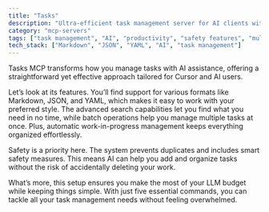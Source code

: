 ```yaml
---
title: "Tasks"
description: "Ultra-efficient task management server for AI clients with revolutionary safety features"
category: "mcp-servers"
tags: ["task management", "AI", "productivity", "safety features", "multi-format support"]
tech_stack: ["Markdown", "JSON", "YAML", "AI", "task management"]
---
```


Tasks MCP transforms how you manage tasks with AI assistance, offering a straightforward yet effective approach tailored for Cursor and AI users.

Let’s look at its features. You’ll find support for various formats like Markdown, JSON, and YAML, which makes it easy to work with your preferred style. The advanced search capabilities let you find what you need in no time, while batch operations help you manage multiple tasks at once. Plus, automatic work-in-progress management keeps everything organized effortlessly.

Safety is a priority here. The system prevents duplicates and includes smart safety measures. This means AI can help you add and organize tasks without the risk of accidentally deleting your work.

What’s more, this setup ensures you make the most of your LLM budget while keeping things simple. With just five essential commands, you can tackle all your task management needs without feeling overwhelmed.